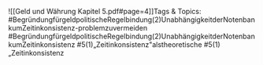 
![[Geld und Währung Kapitel 5.pdf#page=4]]Tags & Topics:
   #BegründungfürgeldpolitischeRegelbindung(2)UnabhängigkeitderNotenbankumZeitinkonsistenz-problemzuvermeiden
   #BegründungfürgeldpolitischeRegelbindung(2)UnabhängigkeitderNotenbankumZeitinkonsistenz
   #5(1)„Zeitinkonsistenz"alstheoretische
   #5(1)„Zeitinkonsistenz